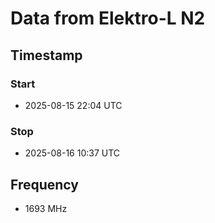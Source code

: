 # Data from Elektro-L N2

## Timestamp

### Start

- 2025-08-15 22:04 UTC

### Stop

- 2025-08-16 10:37 UTC

## Frequency

- 1693 MHz
